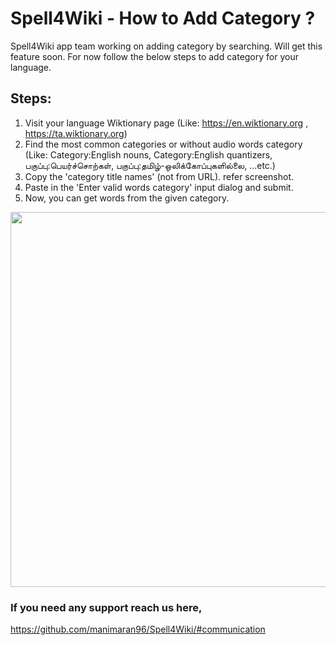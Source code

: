 Spell4Wiki - How to Add Category ?
==================================

Spell4Wiki app team working on adding category by searching. Will get this feature soon. For now follow the below steps to add category for your language.

## Steps: 
1. Visit your language Wiktionary page (Like: https://en.wiktionary.org , https://ta.wiktionary.org)
2. Find the most common categories or without audio words category (Like: Category:English nouns, Category:English quantizers, பகுப்பு:பெயர்ச்சொற்கள், பகுப்பு:தமிழ்-ஒலிக்கோப்புகளில்லை, ...etc.)
3. Copy the 'category title names' (not from URL). refer screenshot.
4. Paste in the 'Enter valid words category' input dialog and submit.
5. Now, you can get words from the given category.

<img src="https://raw.githubusercontent.com/manimaran96/Spell4Wiki/master/files/assets/screenshots/how_to_add_category_1.png" width="600"/></p></kbd>

### If you need any support reach us here,
https://github.com/manimaran96/Spell4Wiki/#communication
